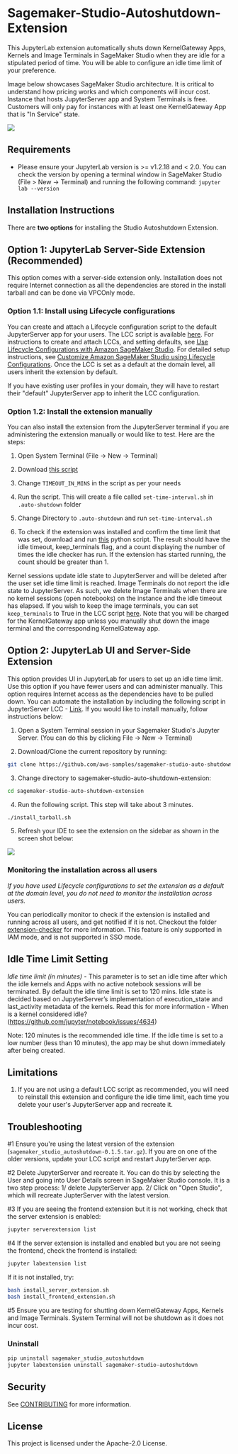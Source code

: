 # Sagemaker-Studio-Autoshutdown-Extension

This JupyterLab extension automatically shuts down KernelGateway Apps, Kernels and Image Terminals in SageMaker Studio when they are idle for a stipulated period of time. You will be able to configure an idle time limit of your preference. 

Image below showcases SageMaker Studio architecture. It is critical to understand how pricing works and which components will incur cost. Instance that hosts JupyterServer app and System Terminals is free. Customers will only pay for instances with at least one KernelGateway App that is "In Service" state.

<img src="Studio_arch.jpg">

## Requirements

* Please ensure your JupyterLab version is >= v1.2.18 and < 2.0. You can check the version by opening a terminal window in SageMaker Studio (File > New -> Terminal) and running the following command: `jupyter lab --version`

## Installation Instructions

There are **two options** for installing the Studio Autoshutdown Extension. 

## Option 1: JupyterLab Server-Side Extension (Recommended)
This option comes with a server-side extension only. Installation does not require Internet connection as all the dependencies are stored in the install tarball and can be done via VPCOnly mode. 

### Option 1.1: Install using Lifecycle configurations

You can create and attach a Lifecycle configuration script to the default JupyterServer app for your users. The LCC script is available [here](https://github.com/aws-samples/sagemaker-studio-lifecycle-config-examples/tree/main/scripts/install-autoshutdown-server-extension). For instructions to create and attach LCCs, and setting defaults, see [Use Lifecycle Configurations with Amazon SageMaker Studio](https://docs.aws.amazon.com/sagemaker/latest/dg/studio-lcc.html). For detailed setup instructions, see [Customize Amazon SageMaker Studio using Lifecycle Configurations](https://aws.amazon.com/blogs/machine-learning/customize-amazon-sagemaker-studio-using-lifecycle-configurations/). Once the LCC is set as a default at the domain level, all users inherit the extension by default. 

If you have existing user profiles in your domain, they will have to restart their "default" JupyterServer app to inherit the LCC configuration.

### Option 1.2: Install the extension manually

You can also install the extension from the JupyterServer terminal if you are administering the extension manually or would like to test. Here are the steps:

1. Open System Terminal (File -> New -> Terminal)

2. Download [this script](https://github.com/aws-samples/sagemaker-studio-lifecycle-config-examples/blob/main/scripts/install-autoshutdown-server-extension/on-jupyter-server-start.sh)

3. Change `TIMEOUT_IN_MINS` in the script as per your needs

4. Run the script. This will create a file called `set-time-interval.sh` in `.auto-shutdown` folder

5. Change Directory to `.auto-shutdown` and run `set-time-interval.sh`

6. To check if the extension was installed and confirm the time limit that was set, download and run [this](https://github.com/aws-samples/sagemaker-studio-auto-shutdown-extension/blob/main/check_idle_timeout_configuration.py) python script. The result should have the idle timeout, keep_terminals flag, and a count displaying the number of times the idle checker has run. If the extension has started running, the count should be greater than 1.

Kernel sessions update idle state to JupyterServer and will be deleted after the user set idle time limit is reached. Image Terminals do not report the idle state to JupyterServer. As such, we delete Image Terminals when there are no kernel sessions (open notebooks) on the instance and the idle timeout has elapsed. If you wish to keep the image terminals, you can set `keep_terminals` to True in the LCC script [here](https://github.com/aws-samples/sagemaker-studio-lifecycle-config-examples/blob/main/scripts/install-autoshutdown-server-extension/on-jupyter-server-start.sh#L33). Note that you will be charged for the KernelGateway app unless you manually shut down the image terminal and the corresponding KernelGateway app. 

## Option 2: JupyterLab UI and Server-Side Extension
This option provides UI in JupyterLab for users to set up an idle time limit. Use this option if you have fewer users and can administer manually. This option requires Internet access as the dependencies have to be pulled down. You can automate the installation by including the following script in JupyterServer LCC - [Link](https://github.com/aws-samples/sagemaker-studio-lifecycle-config-examples/blob/main/scripts/install-autoshutdown-extension/on-jupyter-server-start.sh). If you would like to install manually, follow instructions below:

1. Open a System Terminal session in your Sagemaker Studio's Jupyter Server. (You can do this by clicking File -> New -> Terminal)

2. Download/Clone the current repository by running: 
```bash
git clone https://github.com/aws-samples/sagemaker-studio-auto-shutdown-extension.git
```
3. Change directory to sagemaker-studio-auto-shutdown-extension:
```bash
cd sagemaker-studio-auto-shutdown-extension
```
4. Run the following script. This step will take about 3 minutes.

```bash
./install_tarball.sh
```
5. Refresh your IDE to see the extension on the sidebar as shown in the screen shot below:

<img src="studio.png">



### Monitoring the installation across all users

*If you have used Lifecycle configurations to set the extension as a default at the domain level, you do not need to monitor the installation across users.*

You can periodically monitor to check if the extension is installed and running across all users, and get notified if it is not. Checkout the folder [extension-checker](extension-checker) for more information. This feature is only supported in IAM mode, and is not supported in SSO mode.


## Idle Time Limit Setting

*Idle time limit (in minutes)* - This parameter is to set an idle time after which the idle kernels and Apps with no active notebook sessions will be terminated. By default the idle time limit is set to 120 mins. Idle state is decided based on JupyterServer’s implementation of execution_state and last_activity metadata of the kernels. Read this for more information - When is a kernel considered idle? (https://github.com/jupyter/notebook/issues/4634)

Note: 120 minutes is the recommended idle time. If the idle time is set to a low number (less than 10 minutes), the app may be shut down immediately after being created.

## Limitations

1. If you are not using a default LCC script as recommended, you will need to reinstall this extension and configure the idle time limit, each time you delete your user's JupyterServer app and recreate it. 

## Troubleshooting

#1 Ensure you're using the latest version of the extension (`sagemaker_studio_autoshutdown-0.1.5.tar.gz`). If you are on one of the older versions, update your LCC script and restart JupyterServer app.

#2 Delete JupyterServer and recreate it. You can do this by selecting the User and going into User Details screen in SageMaker Studio console. It is a two step process: 1/ delete JupyterServer app. 2/ Click on "Open Studio", which will recreate JupterServer with the latest version.

#3 If you are seeing the frontend extension but it is not working, check
that the server extension is enabled:

```bash
jupyter serverextension list
```

#4 If the server extension is installed and enabled but you are not seeing
the frontend, check the frontend is installed:

```bash
jupyter labextension list
```

If it is not installed, try:

```bash
bash install_server_extension.sh
bash install_frontend_extension.sh

```
#5 Ensure you are testing for shutting down KernelGateway Apps, Kernels and Image Terminals. System Terminal will not be shutdown as it does not incur cost.

### Uninstall

```bash
pip uninstall sagemaker_studio_autoshutdown
jupyter labextension uninstall sagemaker-studio-autoshutdown
```

## Security

See [CONTRIBUTING](CONTRIBUTING.md#security-issue-notifications) for more information.

## License

This project is licensed under the Apache-2.0 License.
